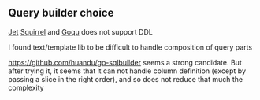 ## Query builder choice

[Jet](https://github.com/go-jet/jet) [Squirrel](https://github.com/Masterminds/squirrel) and [Goqu](https://github.com/doug-martin/goqu/) does  not support DDL

I found text/template lib to be difficult to handle composition of query parts

https://github.com/huandu/go-sqlbuilder seems a strong candidate.
But after trying it, it seems that it can not handle column definition (except by passing a slice in the right order), and so does not reduce that much the complexity
